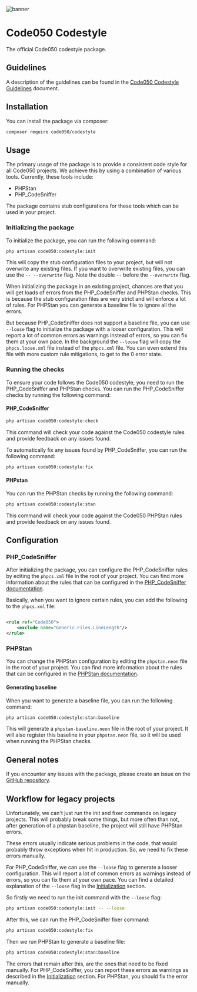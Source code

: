 ![banner](https://banners.beyondco.de/Codestyle.png?theme=dark&packageManager=composer+require&packageName=code050%2Fcodestyle&pattern=connections&style=style_1&description=The+official+Code050+codestyle+package&md=1&showWatermark=0&fontSize=100px&images=https%3A%2F%2Fwww.php.net%2Fimages%2Flogos%2Fnew-php-logo.svg)

# Code050 Codestyle

The official Code050 codestyle package.

## Guidelines

A description of the guidelines can be found in the [Code050 Codestyle Guidelines](guideline.md) document.

## Installation

You can install the package via composer:

```bash
composer require code050/codestyle
```

## Usage

The primary usage of the package is to provide a consistent code style for all Code050 projects.
We achieve this by using a combination of various tools. Currently, these tools include:

- PHPStan
- PHP_CodeSniffer

The package contains stub configurations for these tools which can be used in your project.

### Initializing the package

To initialize the package, you can run the following command:

```bash
php artisan code050:codestyle:init
```

This will copy the stub configuration files to your project, but will not overwrite any existing files.
If you want to overwrite existing files, you can use the `-- --overwrite` flag. Note the double `--` before
the `--overwrite` flag.

When initializing the package in an existing project, chances are that you will get loads of errors from the
PHP_CodeSniffer
and PHPStan checks. This is because the stub configuration files are very strict and will enforce a lot of rules.
For PHPStan you can generate a baseline file to ignore all the errors.

But because PHP_CodeSniffer does not support a baseline file, you can use `--loose` flag to initialize the package with
a
looser configuration. This will report a lot of common errors as warnings instead of errors, so you can fix them at your
own pace. In the background the `--loose` flag will copy the `phpcs.loose.xml` file instead of the `phpcs.xml` file.
You can even extend this file with more custom rule mitigations, to get to the 0 error state.

### Running the checks

To ensure your code follows the Code050 codestyle, you need to run the PHP_CodeSniffer and PHPStan checks. You can run
the PHP_CodeSniffer checks by running the following command:

#### PHP_CodeSniffer

```bash
php artisan code050:codestyle:check
```

This command will check your code against the Code050 codestyle rules and provide feedback on any issues found.

To automatically fix any issues found by PHP_CodeSniffer, you can run the following command:

```bash
php artisan code050:codestyle:fix
```

#### PHPstan

You can run the PHPStan checks by running the following command:

```bash
php artisan code050:codestyle:stan
```

This command will check your code against the Code050 PHPStan rules and provide feedback on any issues found.

## Configuration

### PHP_CodeSniffer

After initializing the package, you can configure the PHP_CodeSniffer rules by editing the `phpcs.xml` file in the root
of your project. You can find more information about the rules that can be configured in
the [PHP_CodeSniffer documentation](https://github.com/squizlabs/PHP_CodeSniffer/wiki).

Basically, when you want to ignore certain rules, you can add the following to the `phpcs.xml` file:

```xml

<rule ref="Code050">
    <exclude name="Generic.Files.LineLength"/>
</rule> 
```

### PHPStan

You can change the PHPStan configuration by editing the `phpstan.neon` file in the root of your project. You can find
more information about the rules that can be configured in
the [PHPStan documentation](https://phpstan.org/user-guide/getting-started).

#### Generating baseline

When you want to generate a baseline file, you can run the following command:

```bash
php artisan code050:codestyle:stan:baseline
```

This will generate a `phpstan-baseline.neon` file in the root of your project. It will also register this baseline in
your `phpstan.neon` file, so it will be used when running the PHPStan checks.

## General notes

If you encounter any issues with the package, please create an issue on
the [GitHub repository](https://github.com/code050/codestyle/issues).

## Workflow for legacy projects

Unfortunately, we can't just run the init and fixer commands on legacy projects.
This will probably break some things, but more often than not, after generation of a phpstan baseline, the project will
still have PHPStan errors.

These errors usually indicate serious problems in the code, that would probably throw exceptions when hit in production.
So, we need to fix these errors manually.

For PHP_CodeSniffer, we can use the `--loose` flag to generate a looser configuration. This will report a lot of common
errors as warnings instead of errors, so you can fix them at your own pace.
You can find a detailed explanation of the `--loose` flag in the [Initialization](#initializing-the-package) section.

So firstly we need to run the init command with the `--loose` flag:

```bash
php artisan code050:codestyle:init -- --loose
```

After this, we can run the PHP_CodeSniffer fixer command:

```bash
php artisan code050:codestyle:fix
```

Then we run PHPStan to generate a baseline file:

```bash
php artisan code050:codestyle:stan:baseline
```

The errors that remain after this, are the ones that need to be fixed manually.
For PHP_CodeSniffer, you can report these errors as warnings as described in
the [Initialization](#initializing-the-package) section.
For PHPStan, you should fix the error manually.


